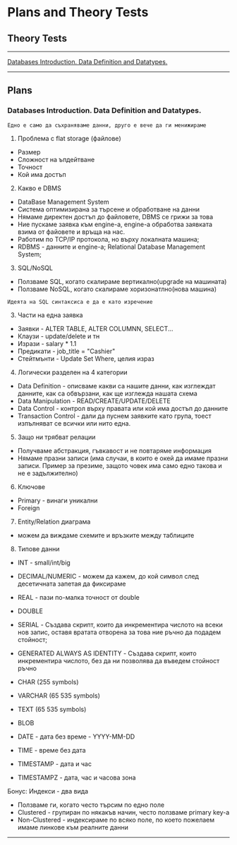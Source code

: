 # Plans and Theory Tests

## Theory Tests
---

[Databases Introduction. Data Definition and Datatypes.](https://forms.gle/5cx8VGsR2R2oX6Dt6)

---

## Plans

### Databases Introduction. Data Definition and Datatypes.

`Едно е само да съхраняваме данни, друго е вече да ги менижираме`

1. Проблема с flat storage (файлове)

- Размер
- Сложност на ъпдейтване
- Точност
- Кой има достъп 

2. Какво е DBMS

- DataBase Management System 
- Система оптимизирана за търсене и обработване на данни
- Нямаме директен достъп до файловете, DBMS се грижи за товa
- Ние пускаме заявка към engine-a, еngine-a обработва заявката взима от файовете и връща на нас.
- Работим по TCP/IP протокола, но върху локалната машина;
- RDBMS - данните и engine-a; Relational Database Management System;

3. SQL/NoSQL
- Ползваме SQL, когато скалираме вертикално(upgrade на машината)
- Ползваме NoSQL, когато скалираме хоризонатлно(нова машина)

`Идеята на SQL синтаксиса е да е като изречение`

3. Части на една заявка
- Заявки - ALTER TABLE, ALTER COLUMNN, SELECT...
- Клаузи - update/delete и тн
- Изрази - salary * 1.1
- Предикати - job_title = "Cashier"
- Стейтмънти - Update Set Where, целия израз

4. Логически разделен на 4 категории

- Data Definition - описваме какви са нашите данни, как изглеждат данните, как са обвързани, как ще изглежда нашата схема
- Data Manipulation - READ/CREATE/UPDATE/DELETE
- Data Control - контрол върху правата или кой има достъп до данните
- Transaction Control - дали да пуснем заявките като група, тоест изпълняват се всички или нито една.

5. Защо ни трябват релации

- Получваме абстракция, гъвкавост и не повтаряме информация
- Нямаме празни записи (има случаи, в които е окей да имаме празни записи. Пример за презиме, защото човек има само едно такова и не е задължително)

6. Ключове

- Primary - винаги уникални
- Foreign

7. Entity/Relation диаграма

- можем да виждаме схемите и връзките между таблиците

8. Типове данни

- INT - small/int/big
- DECIMAL/NUMERIC - можем да кажем, до кой символ след десетичната запетая да фиксираме
- REAL - пази по-малка точност от double
- DOUBLE

- SERIAL - Създава скрипт, които да инкрементира числото на всеки нов запис, оставя вратата отворена за това ние ръчно да подадем стойност;
- GENERATED ALWAYS AS IDENTITY - Създава скрипт, които инкрементира числото, без да ни позволява да въведем стойност ръчно

- CHAR (255 symbols)
- VARCHAR (65 535 symbols)
- TEXT (65 535 symbols)
- BLOB

- DATE - дата без време - YYYY-MM-DD
- TIME - време без дата
- TIMESTAMP - дата и час
- TIMESTAMPZ - дата, час и часова зона

Бонус: Индекси - два вида

- Ползвaме ги, когато често търсим по едно поле
- Clustered - групиран по някакъв начин, често ползваме primary key-a
- Non-Clustered - индексираме по всяко поле, по което пожелаем имаме линкове към реалните данни
  
---

